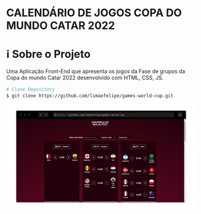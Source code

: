 # CALENDÁRIO DE JOGOS COPA DO MUNDO CATAR 2022

<h1 name="sobre">ℹ Sobre o Projeto</h1>
Uma Aplicação Front-End que apresenta os jogos da Fase de grupos da Copa do mundo Catar 2022 desenvolvido com HTML, CSS, JS.


```bash
# Clone Repository
$ git clone https://github.com/limaofelipe/games-world-cup.git
```

<img alt="Results1" title="landing web" src=".github/screenshot.png" width="800px"/>
